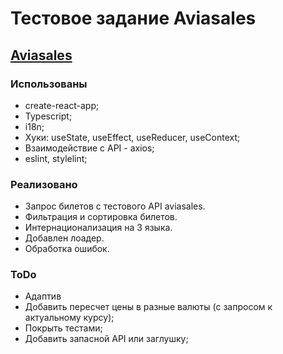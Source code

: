 # Тестовое задание Aviasales

## [Aviasales](https://aviasales-ts.firebaseapp.com/ 'Aviasales')

### Использованы

- create-react-app;
- Typescript;
- i18n;
- Хуки: useState, useEffect, useReducer, useContext;
- Взаимодействие с API - axios;
- eslint, stylelint;

### Реализовано

- Запрос билетов с тестового API aviasales.
- Фильтрация и сортировка билетов.
- Интернационализация на 3 языка.
- Добавлен лоадер.
- Обработка ошибок.

### ToDo

- Адаптив
- Добавить пересчет цены в разные валюты (с запросом к актуальному курсу);
- Покрыть тестами;
- Добавить запасной API или заглушку;